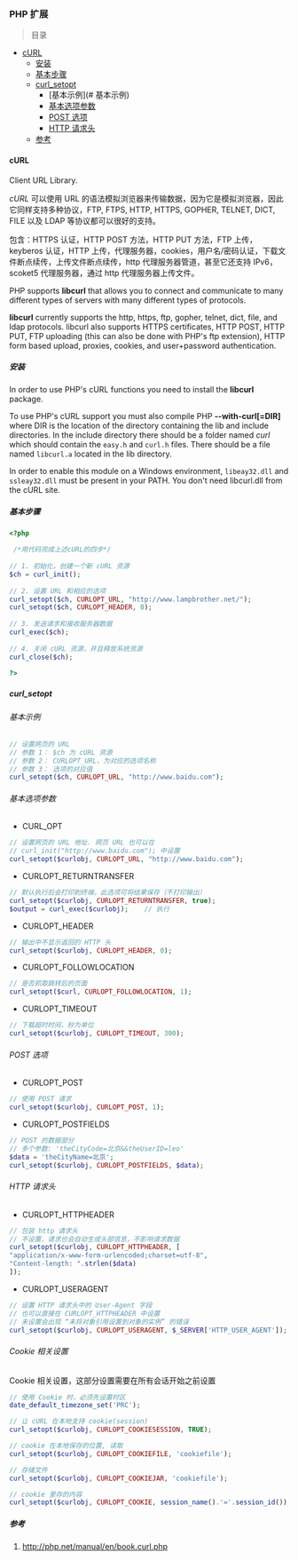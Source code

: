 ### PHP 扩展

> 目录
* [cURL](#curl)
    * [安装](#安装)
    * [基本步骤](#基本步骤)
    * [curl_setopt](#curl_setopt)
        * [基本示例](# 基本示例)
        * [基本选项参数](#基本选项参数)
        * [POST 选项](#post_选项)
        * [HTTP 请求头](#http_请求头)
    * [参考](#参考)


#### cURL

Client URL Library.

*cURL* 可以使用 URL 的语法模拟浏览器来传输数据，因为它是模拟浏览器，因此它同样支持多种协议，FTP, FTPS, HTTP, HTTPS, GOPHER, TELNET, DICT, FILE 以及 LDAP 等协议都可以很好的支持。

包含：HTTPS 认证，HTTP POST 方法，HTTP PUT 方法，FTP 上传，keyberos 认证，HTTP 上传，代理服务器，cookies，用户名/密码认证，下载文件断点续传，上传文件断点续传，http 代理服务器管道，甚至它还支持 IPv6，scoket5 代理服务器，通过 http 代理服务器上传文件。

PHP supports **libcurl** that allows you to connect and communicate to many different types of servers with many different types of protocols. 

**libcurl** currently supports the http, https, ftp, gopher, telnet, dict, file, and ldap protocols. libcurl also supports HTTPS certificates, HTTP POST, HTTP PUT, FTP uploading (this can also be done with PHP's ftp extension), HTTP form based upload, proxies, cookies, and user+password authentication.


##### 安装

In order to use PHP's cURL functions you need to install the **libcurl** package.

To use PHP's cURL support you must also compile PHP **--with-curl[=DIR]** where DIR is the location of the directory containing the lib and include directories. In the include directory there should be a folder named *curl* which should contain the `easy.h` and `curl.h` files. There should be a file named `libcurl.a` located in the lib directory. 

In order to enable this module on a Windows environment, `libeay32.dll` and `ssleay32.dll` must be present in your PATH. You don't need libcurl.dll from the cURL site.


##### 基本步骤

```php
<?php

 /*用代码完成上述cURL的四步*/
 
// 1. 初始化，创建一个新 cURL 资源 
$ch = curl_init();
 
// 2. 设置 URL 和相应的选项 
curl_setopt($ch, CURLOPT_URL, "http://www.lampbrother.net/"); 
curl_setopt($ch, CURLOPT_HEADER, 0);
 
// 3. 发送请求和接收服务器数据
curl_exec($ch);
 
// 4. 关闭 cURL 资源，并且释放系统资源 
curl_close($ch);
 
?>
```

##### curl_setopt

###### 基本示例
```php
// 设置网页的 URL
// 参数 1： $ch 为 cURL 资源
// 参数 2： CURLOPT_URL，为对应的选项名称
// 参数 3： 选项的对应值
curl_setopt($ch, CURLOPT_URL, "http://www.baidu.com");

```

###### 基本选项参数
* CURL_OPT 
```php
// 设置网页的 URL 地址. 网页 URL 也可以在 
// curl_init("http://www.baidu.com"); 中设置
curl_setopt($curlobj, CURLOPT_URL, "http://www.baidu.com");
```

* CURLOPT_RETURNTRANSFER
```php
// 默认执行后会打印到终端，此选项可将结果保存（不打印输出） 
curl_setopt($curlobj, CURLOPT_RETURNTRANSFER, true); 
$output = curl_exec($curlobj);    // 执行
```

* CURLOPT_HEADER
```php
// 输出中不显示返回的 HTTP 头
curl_setopt($curlobj, CURLOPT_HEADER, 0); 
```

* CURLOPT_FOLLOWLOCATION
```php
// 是否抓取跳转后的页面
curl_setopt($curl, CURLOPT_FOLLOWLOCATION, 1);
```

* CURLOPT_TIMEOUT
```php 
// 下载超时时间，秒为单位
curl_setopt($curlobj, CURLOPT_TIMEOUT, 300);
```

###### POST 选项

* CURLOPT_POST
```php
// 使用 POST 请求
curl_setopt($curlobj, CURLOPT_POST, 1);
```

* CURLOPT_POSTFIELDS
```php
// POST 的数据部分
// 多个参数: 'theCityCode=北京&&theUserID=leo'
$data = 'theCityName=北京'; 
curl_setopt($curlobj, CURLOPT_POSTFIELDS, $data);
```

###### HTTP 请求头

* CURLOPT_HTTPHEADER
```php
// 包装 http 请求头
// 不设置，请求也会自动生成头部信息，不影响请求数据
curl_setopt($curlobj, CURLOPT_HTTPHEADER, [
"application/x-www-form-urlencoded;charset=utf-8", 
"Content-length: ".strlen($data)
]);
```

* CURLOPT_USERAGENT
```php
// 设置 HTTP 请求头中的 User-Agent 字段
// 也可以直接在 CURLOPT_HTTPHEADER 中设置
// 未设置会出现 “未将对象引用设置到对象的实例” 的错误
curl_setopt($curlobj, CURLOPT_USERAGENT, $_SERVER['HTTP_USER_AGENT']);
```

###### Cookie 相关设置
Cookie 相关设置，这部分设置需要在所有会话开始之前设置

```php
// 使用 Cookie 时，必须先设置时区
date_default_timezone_set('PRC'); 

// 让 cURL 在本地支持 cookie(session)
curl_setopt($curlobj, CURLOPT_COOKIESESSION, TRUE);

// cookie 在本地保存的位置, 读取
curl_setopt($curlobj, CURLOPT_COOKIEFILE, 'cookiefile');

// 存储文件
curl_setopt($curlobj, CURLOPT_COOKIEJAR, 'cookiefile');

// cookie 里存的内容
curl_setopt($curlobj, CURLOPT_COOKIE, session_name().'='.session_id());
```

##### 参考
1. http://php.net/manual/en/book.curl.php


















